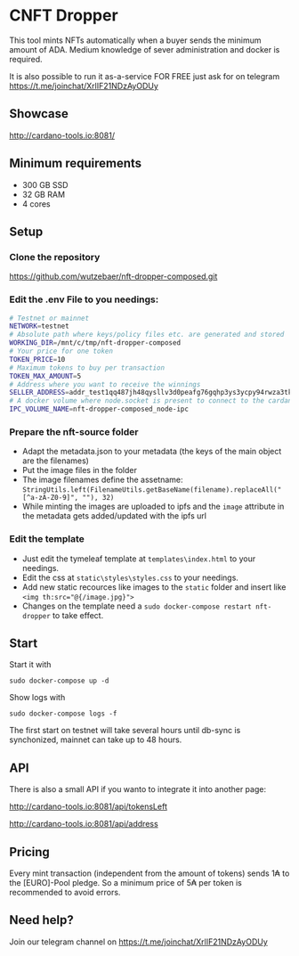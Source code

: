 # CNFT Dropper
This tool mints NFTs automatically when a buyer sends the minimum amount of ADA. Medium knowledge of sever administration and docker is required.

It is also possible to run it as-a-service FOR FREE just ask for on telegram https://t.me/joinchat/XrlIF21NDzAyODUy

## Showcase

http://cardano-tools.io:8081/

## Minimum requirements

- 300 GB SSD
- 32 GB RAM
- 4 cores

## Setup

### Clone the repository

https://github.com/wutzebaer/nft-dropper-composed.git

### Edit the .env File to you needings:

```bash
# Testnet or mainnet
NETWORK=testnet
# Absolute path where keys/policy files etc. are generated and stored
WORKING_DIR=/mnt/c/tmp/nft-dropper-composed
# Your price for one token
TOKEN_PRICE=10
# Maximum tokens to buy per transaction
TOKEN_MAX_AMOUNT=5
# Address where you want to receive the winnings
SELLER_ADDRESS=addr_test1qq487jh48qysllv3d0peafg76gqhp3ys3ycpy94rwza3tk4578p0hapx37mcflefvvwyhwtwn4kt83nkf7wqwx9tvsdshrgzfj
# A docker volume where node.socket is present to connect to the cardano-node. You can leave it as it is, as long the docker-compose.yml is in a dir named nft-dropper-composed (default if you extract the zip)
IPC_VOLUME_NAME=nft-dropper-composed_node-ipc
```

### Prepare the nft-source folder

- Adapt the metadata.json to your metadata (the keys of the main object are the filenames)
- Put the image files in the folder
- The image filenames define the assetname: `StringUtils.left(FilenameUtils.getBaseName(filename).replaceAll("[^a-zA-Z0-9]", ""), 32)`
- While minting the images are uploaded to ipfs and the `image` attribute in the metadata gets added/updated with the ipfs url

### Edit the template

- Just edit the tymeleaf template at `templates\index.html` to your needings. 
- Edit the css at `static\styles\styles.css` to your needings.
- Add new static recources like images to the `static` folder and insert like `<img th:src="@{/image.jpg}">`
- Changes on the template need a `sudo docker-compose restart nft-dropper` to take effect.

## Start

Start it with

```sudo docker-compose up -d```

Show logs with

```sudo docker-compose logs -f```

The first start on testnet will take several hours until db-sync is synchonized, mainnet can take up to 48 hours.

## API

There is also a small API if you wanto to integrate it into another page:

http://cardano-tools.io:8081/api/tokensLeft

http://cardano-tools.io:8081/api/address

## Pricing

Every mint transaction (independent from the amount of tokens) sends 1₳ to the [EURO]-Pool pledge. So a minimum price of 5₳ per token is recommended to avoid errors.

## Need help?

Join our telegram channel on https://t.me/joinchat/XrlIF21NDzAyODUy